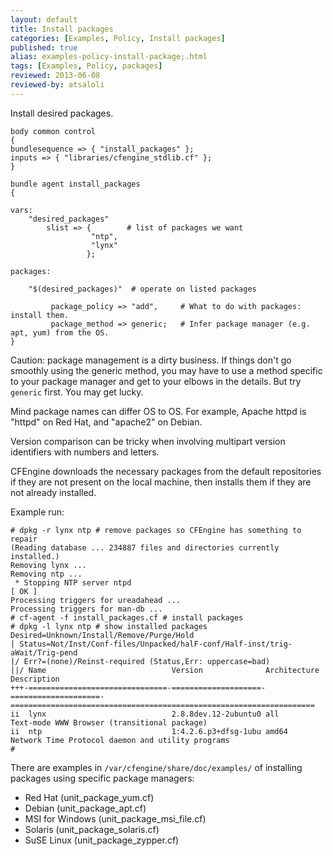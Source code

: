 ```yaml
---
layout: default
title: Install packages
categories: [Examples, Policy, Install packages]
published: true
alias: examples-policy-install-package;.html
tags: [Examples, Policy, packages]
reviewed: 2013-06-08
reviewed-by: atsaloli
---
```



Install desired packages.

```cf3
body common control
{
bundlesequence => { "install_packages" };
inputs => { "libraries/cfengine_stdlib.cf" };
}

bundle agent install_packages
{

vars:
    "desired_packages"
        slist => {        # list of packages we want
                  "ntp",
                  "lynx"
                 };

packages:

    "$(desired_packages)"  # operate on listed packages

         package_policy => "add",     # What to do with packages: install them.
         package_method => generic;   # Infer package manager (e.g. apt, yum) from the OS.
}
```

Caution: package management is a dirty business. If things don't go smoothly
using the generic method, you may have to use a method specific to your package
manager and get to your elbows in the details. But try `generic` first. You
may get lucky.

Mind package names can differ OS to OS.  For example, Apache httpd
is "httpd" on Red Hat, and "apache2" on Debian.  

Version comparison can be tricky when involving multipart version
identifiers with numbers and letters.

CFEngine downloads the necessary packages from the default repositories if they are not present on the local machine, then installs them if they are not already installed.

Example run:

```
# dpkg -r lynx ntp # remove packages so CFEngine has something to repair
(Reading database ... 234887 files and directories currently installed.)
Removing lynx ...
Removing ntp ...
 * Stopping NTP server ntpd                                                                                                                     [ OK ] 
Processing triggers for ureadahead ...
Processing triggers for man-db ...
# cf-agent -f install_packages.cf # install packages
# dpkg -l lynx ntp # show installed packages
Desired=Unknown/Install/Remove/Purge/Hold
| Status=Not/Inst/Conf-files/Unpacked/halF-conf/Half-inst/trig-aWait/Trig-pend
|/ Err?=(none)/Reinst-required (Status,Err: uppercase=bad)
||/ Name                            Version              Architecture         Description
+++-===============================-====================-====================-====================================================================
ii  lynx                            2.8.8dev.12-2ubuntu0 all                  Text-mode WWW Browser (transitional package)
ii  ntp                             1:4.2.6.p3+dfsg-1ubu amd64                Network Time Protocol daemon and utility programs
# 
```

There are examples in `/var/cfengine/share/doc/examples/` of installing packages using specific package managers:
- Red Hat (unit_package_yum.cf)
- Debian (unit_package_apt.cf)
- MSI for Windows (unit_package_msi_file.cf)
- Solaris (unit_package_solaris.cf)
- SuSE Linux (unit_package_zypper.cf)
